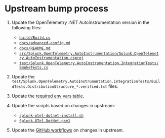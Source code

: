 # Upstream bump process

1. Update the OpenTelemetry .NET AutoInstrumentation version in the following files:

   - [`build/Build.cs`](../build/Build.cs)
   - [`docs/advanced-config.md`](./advanced-config.md)
   - [`docs/README.md`](./README.md)
   - [`src/Splunk.OpenTelemetry.AutoInstrumentation/Splunk.OpenTelemetry.AutoInstrumentation.csproj`](../src/Splunk.OpenTelemetry.AutoInstrumentation/Splunk.OpenTelemetry.AutoInstrumentation.csproj)
   - [`test/Splunk.OpenTelemetry.AutoInstrumentation.IntegrationTests/SmokeTests.cs`](../test/Splunk.OpenTelemetry.AutoInstrumentation.IntegrationTests/SmokeTests.cs)

1. Update the `test/Splunk.OpenTelemetry.AutoInstrumentation.IntegrationTests/BuildTests.DistributionStructure_*.verified.txt`
   files.

1. Update the [required env vars table](./advanced-config.md#manual-instrumentation).

1. Update the scripts based on changes in upstream:
   - [`splunk-otel-dotnet-install.sh`](../splunk-otel-dotnet-install.sh)
   - [`Splunk.OTel.DotNet.psm1`](../Splunk.OTel.DotNet.psm1)

1. Update the [GitHub workflows](../.github/workflows) on changes in upstream.
